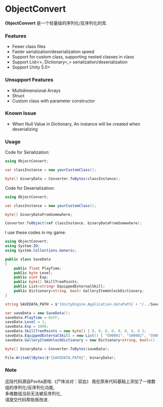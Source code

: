 # ObjectConvert

**ObjectConvert** 是一个轻量级的序列化/反序列化的库.

### Features
* Fewer class files
* Faster serialization/deserialization speed
* Support for custom class, supporting nested classes in class
* Support List<>, Dictionary<,> serialization/deserialization
* Support Unity 5.0+

### Unsupport Features
* Multidimensional Arrays
* Struct
* Custom class with parameter constructor

### Known Issue
* When Null Value in Dictionary, An instance will be created when deserializing

### Usage
Code for Serialization:
```csharp
using ObjectConvert;

var classInstance = new yourCustomClass();

byte[] binaryData = Converter.ToBytes(classInstance);
```

Code for Deserialization:
```csharp
using ObjectConvert;

var classInstance = new yourCustomClass();

byte[] binaryDataFromSomewhere;

Converter.ToObject(ref classInstance, binaryDataFromSomewhere);
```

I use these codes in my game:
```csharp
using ObjectConvert;
using System.IO;
using System.Collections.Generic;

public class SaveData
{
    public float PlayTime;
    public byte Level;
    public uint Exp;
    public byte[] SkillTreePoints;
    public List<string> EquippedExternalSkill;
    public Dictionary<string, bool> GalleryItemUnlockDictionary;
}

string SAVEDATA_PATH = $"{UnityEngine.Application.dataPath} + "/../SaveData.bin"";

var saveData = new SaveData();
saveData.PlayTime = 0xFF;
saveData.Level = 1;
saveData.Exp = 1000;
saveData.SkillTreePoints = new byte[] { 0, 0, 0, 0, 0, 0, 0, 0 };
saveData.EquippedExternalSkill = new List() { "S00001", "S00002", "S00003" };
saveData.GalleryItemUnlockDictionary = new Dictionary<string, bool>() { { "10101", true }, { "11001", false }, { "10702", false } };

byte[] binaryData = Converter.ToBytes(saveData);

File.WriteAllBytes($"{SAVEDATA_PATH}", binaryData);
```

### Note
这段代码源自Psvita游戏:《尸体派对：驭血》
我在原来代码基础上添加了一维数组的序列化/反序列化功能,<br>
多维数组当前无法被反序列化,<br>
请提交代码帮助我改进.